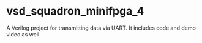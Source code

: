 # vsd_squadron_minifpga_4
A Verilog project for transmitting data via UART. It includes code and demo video as well.
